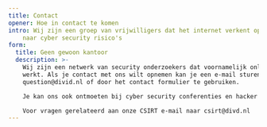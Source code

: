 ```yaml
---
title: Contact
opener: Hoe in contact te komen
intro: Wij zijn een groep van vrijwilligers dat het internet verkent op zoek
    naar cyber security risico's
form:
  title: Geen gewoon kantoor
  description: >-
    Wij zijn een netwerk van security onderzoekers dat voornamelijk online
    werkt. Als je contact met ons wilt opnemen kan je een e-mail sturen naar
    question@divid.nl of door het contact formulier te gebruiken.

    Je kan ons ook ontmoeten bij cyber security conferenties en hacker evenementen of volg ons op X.

    Voor vragen gerelateerd aan onze CSIRT e-mail naar csirt@divd.nl
---
```

